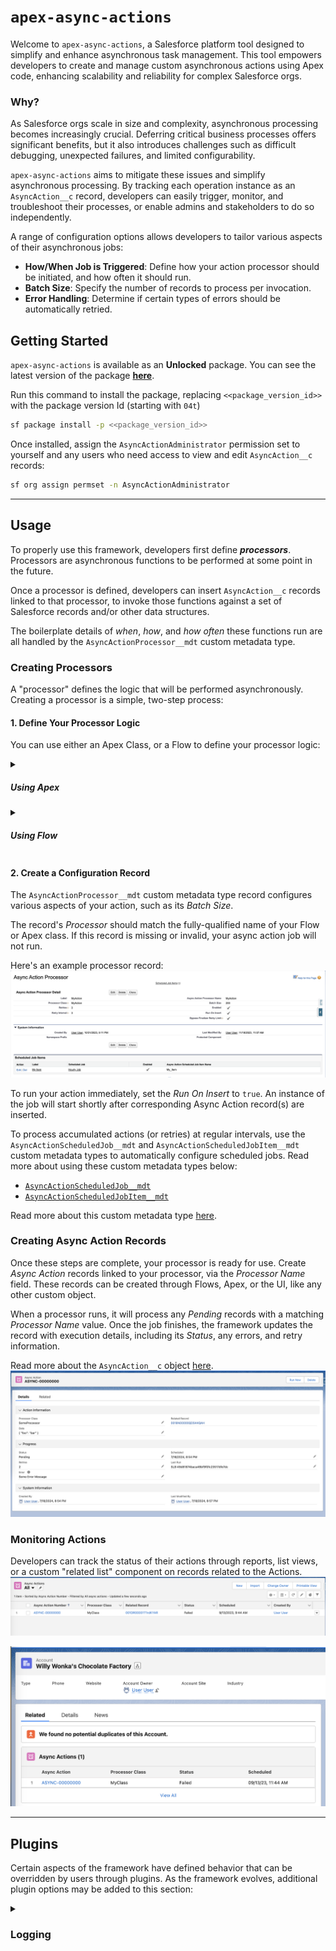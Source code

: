 # `apex-async-actions`

Welcome to `apex-async-actions`, a Salesforce platform tool designed to simplify and enhance asynchronous task management. This tool empowers developers to create and manage custom asynchronous actions using Apex code, enhancing scalability and reliability for complex Salesforce orgs.

### Why?

As Salesforce orgs scale in size and complexity, asynchronous processing becomes increasingly crucial. Deferring critical business processes offers significant benefits, but it also introduces challenges such as difficult debugging, unexpected failures, and limited configurability.

`apex-async-actions` aims to mitigate these issues and simplify asynchronous processing. By tracking each operation instance as an `AsyncAction__c` record, developers can easily trigger, monitor, and troubleshoot their processes, or enable admins and stakeholders to do so independently.

A range of configuration options allows developers to tailor various aspects of their asynchronous jobs:

-   **How/When Job is Triggered**: Define how your action processor should be initiated, and how often it should run.
-   **Batch Size**: Specify the number of records to process per invocation.
-   **Error Handling**: Determine if certain types of errors should be automatically retried.

## **Getting Started**

`apex-async-actions` is available as an **Unlocked** package. You can see the latest version of the package [**here**](https://github.com/jasonsiders/apex-async-actions/releases/latest).

Run this command to install the package, replacing `<<package_version_id>>` with the package version Id (starting with `04t`)

```sh
sf package install -p <<package_version_id>>
```

Once installed, assign the `AsyncActionAdministrator` permission set to yourself and any users who need access to view and edit `AsyncAction__c` records:

```sh
sf org assign permset -n AsyncActionAdministrator
```

---

## **Usage**

To properly use this framework, developers first define **_processors_**. Processors are asynchronous functions to be performed at some point in the future.

Once a processor is defined, developers can insert `AsyncAction__c` records linked to that processor, to invoke those functions against a set of Salesforce records and/or other data structures.

The boilerplate details of _when_, _how_, and _how often_ these functions run are all handled by the `AsyncActionProcessor__mdt` custom metadata type.

### Creating Processors

A "processor" defines the logic that will be performed asynchronously. Creating a processor is a simple, two-step process:

#### 1. Define Your Processor Logic

You can use either an Apex Class, or a Flow to define your processor logic:

<details>
    <summary><h5>Using Apex</h5></summary>

Create an Apex Class that implements the `AsyncActions.Processor` interface.

The framework will dynamically instantiate your processor type using `Type.forName`. For this reason, the class must also have a publicly visible, 0-argument constructor.

Every `process` method should result in one of the following outcomes:

1. If the action succeeds, update each `AsyncAction__c` record's `Status__c` to "Completed"
2. If the action fails, use the `AsyncActions.Failure` class to handle the errors according to the current configuration.

Example:

```java
public class FooProcessor implements AsyncActions.Processor {
    public void process(AsyncActionProcessor__mdt settings, List<AsyncAction__c> actions) {
        // Create a Bar__c record for each Foo__c related to the given actions
        List<Bar__c> bars = new List<Bar__c>();
        for (AsyncAction__c action : actions) {
            Id fooId = (Id) action?.RelatedRecordId__c;
            Bar__c bar = new Bar__c(Foo__c = fooId);
            bars?.add(bar);
            // Mark the action as completed
            action.Status__c = AsyncActions.Status.COMPLETED.name();
        }
        try {
            Database.insert(bars);
        } catch (Exception error) {
            // Failed to insert Bar__c records - mark the actions as failed
            new AsyncActions.Failure(settings)?.fail(actions, error);
        }
    }
}
```

Read more about the `AsyncActions.Processor` interface [here](/docs/ASYNCACTIONPROCESSOR.md).

</details>

<details>
    <summary><h5>Using Flow</h5></summary>

You can also create a Flow to handle your processing logic. This flow should have the following inputs/outputs defined:

<table>
    <tr>
        <th>Input Name</th>
        <th>Data Type</th>
        <th>Available for Input</th>
        <th>Available for Output</th>
    </tr>
    <tr>
        <td><code>asyncAction</code></td>
        <td>Record (<code>AsyncAction__c</code>)</td>
        <td>Yes</td>
        <td>Yes</td>
    </tr>
    <tr>
        <td><code>settings</code></td>
        <td>Record (<code>AsyncActionProcessor__mdt</code>)</td>
        <td>Yes</td>
        <td>Optional</td>
    </tr>
</table>

Alternatively, you can clone the included [Template Flow](/force-app/main/default/flows/Template_Async_Action_Flow.flow-meta.xml), which conforms to this spec.

Just as with their apex counterparts, each processor flow should result in one of the following outcomes:

1. If the action succeeds, update the `asyncAction` record's `Status__c` to "Completed"
2. If the action fails, call the included `Handle Async Action Failures` invocable. This runs the same logic as the `AsyncActions.Failure` class.

> **Note**: _Your flow can write logic specific to a single `AsyncAction__c` record. The framework uses Salesforce's [`Invocable.Actions`](https://developer.salesforce.com/docs/atlas.en-us.apexref.meta/apexref/apex_class_Invocable_Action.htm#apex_class_Invocable_Action) library to automatically bulkify the flows at runtime. This makes your async action flows safe, even when run against hundreds of `AsyncAction__c` records per batch._

Example:
![A Sample Async Actions Flow](/media/sample_flow.png)

</details>

#### 2. Create a Configuration Record

The `AsyncActionProcessor__mdt` custom metadata type record configures various aspects of your action, such as its _Batch Size_.

The record's _Processor_ should match the fully-qualified name of your Flow or Apex class. If this record is missing or invalid, your async action job will not run.

Here's an example processor record:
![An AsyncActionProcessor__mdt Record](/media/sample_processor_config.png)

To run your action immediately, set the _Run On Insert_ to `true`. An instance of the job will start shortly after corresponding Async Action record(s) are inserted.

To process accumulated actions (or retries) at regular intervals, use the `AsyncActionScheduledJob__mdt` and `AsyncActionScheduledJobItem__mdt` custom metadata types to automatically configure scheduled jobs. Read more about using these custom metadata types below:

-   [`AsyncActionScheduledJob__mdt`](/docs/SCHEDULEDJOBSETTINGS.md)
-   [`AsyncActionScheduledJobItem__mdt`](/docs/SCHEDULEDJOBITEMSETTINGS.md)

Read more about this custom metadata type [here](/docs/PROCESSORSETTINGS.md).

### Creating Async Action Records

Once these steps are complete, your processor is ready for use. Create _Async Action_ records linked to your processor, via the _Processor Name_ field. These records can be created through Flows, Apex, or the UI, like any other custom object.

When a processor runs, it will process any _Pending_ records with a matching _Processor Name_ value. Once the job finishes, the framework updates the record with execution details, including its _Status_, any errors, and retry information.

Read more about the `AsyncAction__c` object [here](/docs/ASYNCACTIONOBJECT.md).
![An AsyncAction__c record](/media/sample_async_action.png)

### Monitoring Actions

Developers can track the status of their actions through reports, list views, or a custom "related list" component on records related to the Actions.
![Async Action List View](/media/list_view.png)

![The Async Action Related List Component](/media/related_list.png)

---

## Plugins

Certain aspects of the framework have defined behavior that can be overridden by users through plugins. As the framework evolves, additional plugin options may be added to this section:

<details>
    <summary><h3>Logging</h3></summary>

By default, the framework outputs details about its operations to traditional Salesforce debug logs using `System.debug()` calls. To use a different logging mechanism, follow these steps:

#### 1. Create an Apex Class that implements `AsyncActionLogger.Adapter`

Your custom implementation will receive log messages from the framework and can be used to integrate with your preferred logging tool.

The `AsyncActionLogger.Adapter` interface requires the following two methods to be defined in your class:

```java
void log(System.LoggingLevel level, Object logMessage);
void save();
```

The `log` method is called by the framework to record various log messages. The `save` method is called by the framework at the end of a transaction to commit previously captured log messages to the database.

Here's a sample adapter that integrates with the [apex-logger](https://github.com/jasonsiders/apex-logger) framework:

```java
public class ApexLoggerAdapter implements AsyncActionLogger.Adapter {
    public void log(System.LoggingLevel level, Object msg) {
        new Logger()?.log(level, msg);
    }

    public void save() {
        new Logger()?.publish();
    }
}
```

#### 2. Set the `AsyncActionGlobalSetting__mdt.LoggerPlugin__c` field to the name of your Apex Class

If such a record does not exist, or if the specified _Logger Plugin_ does not implement the `AsyncActionLogger.Adapter` interface correctly, the framework will use the default logging mechanism instead.

Using the above example:
![An AsyncActionGlobalSetting__mdt Record](/media/sample_global_setting_record.png)

</summary>
